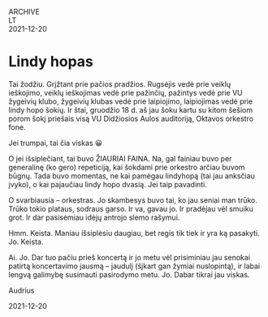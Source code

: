 ARCHIVE  
LT  
2021-12-20

# Lindy hopas

Tai žodžiu. Grįžtant prie pačios pradžios. Rugsėjis vedė prie veiklų ieškojimo, veiklų ieškojimas vedė prie pažinčių, pažintys vedė prie VU žygeivių klubo, žygeivių klubas vedė prie laipiojimo, laipiojimas vedė prie lindy hopo šokių. Ir štai, gruodžio 18 d. aš jau šoku kartu su kitom šešiom porom šokį priešais visą VU Didžiosios Aulos auditoriją, Oktavos orkestro fone.

Jei trumpai, tai čia viskas 😀

O jei išsiplečiant, tai buvo ŽIAURIAI FAINA. Na, gal fainiau buvo per generalinę (ko gero) repeticiją, kai šokdami prie orkestro arčiau buvom būgnų. Tada buvo momentas, ne kai pamėgau lindyhopą (tai jau anksčiau įvyko), o kai pajaučiau lindy hopo dvasią. Jei taip pavadinti.

O svarbiausia – orkestras. Jo skambesys buvo tai, ko jau seniai man trūko. Trūko tokio plataus, sodraus garso. Ir va, gavau jo. Ir pradėjau vėl smuiku grot. Ir dar pasisėmiau idėjų antrojo slemo rašymui.

Hmm. Keista. Maniau išsiplėsiu daugiau, bet regis tik tiek ir yra ką pasakyti. Jo. Keista.

Ai. Jo. Dar tuo pačiu prieš koncertą ir jo metu vėl prisiminiau jau senokai patirtą koncertavimo jausmą – jaudulį (šįkart gan žymiai nuslopintą), ir labai lengvą galimybę susimauti pasirodymo metu. Jo. Dabar tikrai jau viskas.

Audrius

2021-12-20
